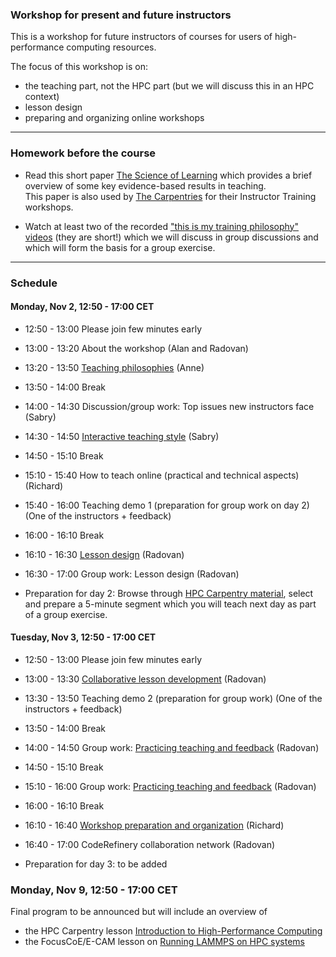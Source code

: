 

### Workshop for present and future instructors

This is a workshop for future instructors of courses for users
of high-performance computing resources.

The focus of this workshop is on:
- the teaching part, not the HPC part (but we will discuss this in an HPC context)
- lesson design
- preparing and organizing online workshops

---

### Homework before the course

- Read this short paper 
  [The Science of Learning](https://carpentries.github.io/instructor-training/files/papers/science-of-learning-2015.pdf) 
  which provides a brief overview of some key evidence-based results in teaching.  
  This paper is also used by [The Carpentries](https://carpentries.org/) for their Instructor Training workshops.

- Watch at least two of the recorded
  ["this is my training philosophy" videos](https://www.youtube.com/playlist?list=PLpLblYHCzJAAHF89P-GCjEXWC8CF-7nhX)
  (they are short!)
  which we will
  discuss in group discussions and which will form the basis for a group
  exercise.

---

### Schedule

#### Monday, Nov 2, 12:50 - 17:00 CET

- 12:50 - 13:00
  Please join few minutes early

- 13:00 - 13:20
  About the workshop
  (Alan and Radovan)

- 13:20 - 13:50
  [Teaching philosophies](https://coderefinery.github.io/instructor-training/02-teaching-philosophies/)
  (Anne)

- 13:50 - 14:00
  Break

- 14:00 - 14:30
  Discussion/group work:
  Top issues new instructors face
  (Sabry)

- 14:30 - 14:50
  [Interactive teaching style](https://coderefinery.github.io/instructor-training/03-teaching-style/)
  (Sabry)

- 14:50 - 15:10
  Break

- 15:10 - 15:40
  How to teach online (practical and technical aspects)
  (Richard)

- 15:40 - 16:00
  Teaching demo 1 (preparation for group work on day 2)
  (One of the instructors + feedback)

- 16:00 - 16:10
  Break

- 16:10 - 16:30
  [Lesson design](https://coderefinery.github.io/instructor-training/lesson-design/)
  (Radovan)

- 16:30 - 17:00
  Group work: Lesson design
  (Radovan)

- Preparation for day 2:
  Browse through [HPC Carpentry material](https://github.com/hpc-carpentry),
  select and prepare a 5-minute segment which you will teach next day as part of a group exercise.


#### Tuesday, Nov 3, 12:50 - 17:00 CET

- 12:50 - 13:00
  Please join few minutes early

- 13:00 - 13:30
  [Collaborative lesson development](https://coderefinery.github.io/instructor-training/lesson-development/)
  (Radovan)

- 13:30 - 13:50
  Teaching demo 2 (preparation for group work)
  (One of the instructors + feedback)

- 13:50 - 14:00
  Break

- 14:00 - 14:50
  Group work:
  [Practicing teaching and feedback](https://coderefinery.github.io/instructor-training/06-teaching/)
  (Radovan)

- 14:50 - 15:10
  Break

- 15:10 - 16:00
  Group work:
  [Practicing teaching and feedback](https://coderefinery.github.io/instructor-training/06-teaching/)
  (Radovan)

- 16:00 - 16:10
  Break

- 16:10 - 16:40
  [Workshop preparation and organization](https://coderefinery.github.io/instructor-training/04-running-workshops/)
  (Richard)

- 16:40 - 17:00
  CodeRefinery collaboration network
  (Radovan)

- Preparation for day 3: to be added


### Monday, Nov 9, 12:50 - 17:00 CET

Final program to be announced but will include an overview of
- the HPC Carpentry lesson [Introduction to High-Performance Computing](https://hpc-carpentry.github.io/hpc-intro/)
- the FocusCoE/E-CAM lesson on [Running LAMMPS on HPC systems](https://fzj-jsc.github.io/tuning_lammps/)
